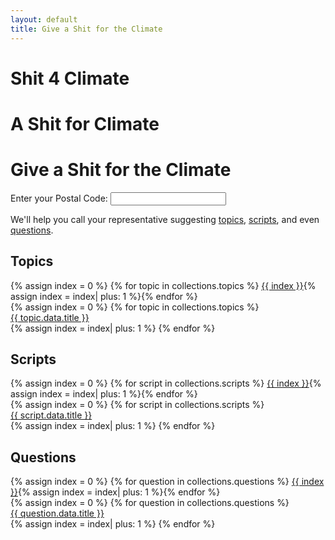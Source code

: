 ```yaml
---
layout: default
title: Give a Shit for the Climate
---
```


<h1 class="s4c-only-small-phones">Shit 4 Climate</h1>
<h1 class="s4c-only-medium-phones">A Shit for Climate</h1>
<h1 class="s4c-only-large-phones">Give a Shit for the Climate</h1>

<form>
Enter your <label>Postal Code:</label>
<input type="text" name="postal-code" id="postal-code" autocomplete="postal-code"></input>
</form>

We'll help you call your representative suggesting
[topics](#topics),
[scripts](#scripts), and even
[questions](#questions).

<div id="call-link"></div>

Topics
------

<div class="slider">
{% assign index = 0 %}
{% for topic in collections.topics %}
<a href="#slide-{{ index }}">{{ index }}</a>{% assign index = index| plus: 1 %}{% endfor %}
<div class="slides">
{% assign index = 0 %}
{% for topic in collections.topics %}
<div id="slide-{{ index }}">
<a href="{{ topic.url| url }}">{{ topic.data.title }}</a>
</div>
{% assign index = index| plus: 1 %}
{% endfor %}
</div>
</div>

Scripts
-------

<div class="slider">
{% assign index = 0 %}
{% for script in collections.scripts %}
<a href="#slide-{{ index }}">{{ index }}</a>{% assign index = index| plus: 1 %}{% endfor %}
<div class="slides">
{% assign index = 0 %}
{% for script in collections.scripts %}
<div id="slide-{{ index }}">
<a href="{{ script.url| url }}">{{ script.data.title }}</a>
</div>
{% assign index = index| plus: 1 %}
{% endfor %}
</div>
</div>

Questions
---------

<div class="slider">
{% assign index = 0 %}
{% for question in collections.questions %}
<a href="#slide-{{ index }}">{{ index }}</a>{% assign index = index| plus: 1 %}{% endfor %}
<div class="slides">
{% assign index = 0 %}
{% for question in collections.questions %}
<div id="slide-{{ index }}">
<a href="{{ question.url| url }}">{{ question.data.title }}</a>
</div>
{% assign index = index| plus: 1 %}
{% endfor %}
</div>
</div>
